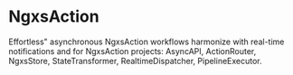 # NgxsAction
Effortless" asynchronous NgxsAction workflows harmonize with real-time notifications and for NgxsAction projects: AsyncAPI, ActionRouter, NgxsStore, StateTransformer, RealtimeDispatcher, PipelineExecutor.
